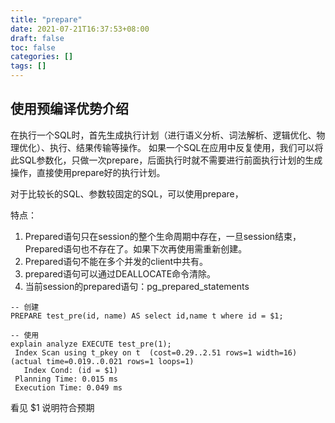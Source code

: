 ```yaml
---
title: "prepare"
date: 2021-07-21T16:37:53+08:00
draft: false
toc: false
categories: []
tags: []
---
```


## 使用预编译优势介绍 

在执行一个SQL时，首先生成执行计划（进行语义分析、词法解析、逻辑优化、物理优化）、执行、结果传输等操作。
如果一个SQL在应用中反复使用，我们可以将此SQL参数化，只做一次prepare，后面执行时就不需要进行前面执行计划的生成操作，直接使用prepare好的执行计划。

对于比较长的SQL、参数较固定的SQL，可以使用prepare，

特点：
1) Prepared语句只在session的整个生命周期中存在，一旦session结束，Prepared语句也不存在了。如果下次再使用需重新创建。
2) Prepared语句不能在多个并发的client中共有。
3) prepared语句可以通过DEALLOCATE命令清除。
4) 当前session的prepared语句：pg_prepared_statements


```
-- 创建
PREPARE test_pre(id, name) AS select id,name t where id = $1;

-- 使用
explain analyze EXECUTE test_pre(1);
 Index Scan using t_pkey on t  (cost=0.29..2.51 rows=1 width=16) (actual time=0.019..0.021 rows=1 loops=1)
   Index Cond: (id = $1)
 Planning Time: 0.015 ms
 Execution Time: 0.049 ms
```

看见 $1  说明符合预期
